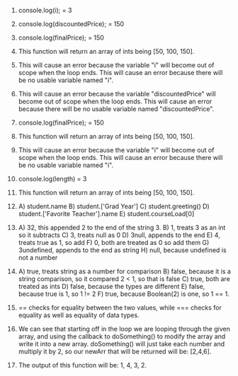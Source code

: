 1.  console.log(i); = 3

2.  console.log(discountedPrice); = 150

3.  console.log(finalPrice); = 150

4.  This function will return an array of ints being [50, 100, 150].

5.  This will cause an error because the variable "i" will become out of scope when the loop ends. This will cause an error because there will be no usable variable named "i".

6.  This will cause an error because the variable "discountedPrice" will become out of scope when the loop ends. This will cause an error because there will be no usable variable named "discountedPrice". 

7.  console.log(finalPrice); = 150

8.  This function will return an array of ints being [50, 100, 150].

9.  This will cause an error because the variable "i" will become out of scope when the loop ends. This will cause an error because there will be no usable variable named "i".

10. console.log(length) = 3

11. This function will return an array of ints being [50, 100, 150].

12. A) student.name
    B) student.['Grad Year']
    C) student.greeting()
    D) student.['Favorite Teacher'].name
    E) student.courseLoad[0]

13. A) 32, this appended 2 to the end of the string 3.
    B) 1, treats 3 as an int so it subtracts
    C) 3, treats null as 0
    D) 3null, appends to the end
    E) 4, treats true as 1, so add
    F) 0, both are treated as 0 so add them
    G) 3undefined, appends to the end as string
    H) null, because undefined is not a number

14. A) true, treats string as a number for comparison
    B) false, because it is a string comparison, so it compared 2 < 1, so that is false
    C) true, both are treated as ints
    D) false, because the types are different
    E) false, because true is 1, so 1 != 2
    F) true, because Boolean(2) is one, so 1 == 1.

15. == checks for equality between the two values, while === checks for equality as well as equality of data types.

17. We can see that starting off in the loop we are looping through the given array, and using the callback to doSomething() to modify the array and write it into a new array. doSomething() will just take each number and multiply it by 2, so our newArr that will be returned will be: [2,4,6]. 

19. The output of this function will be: 1, 4, 3, 2.